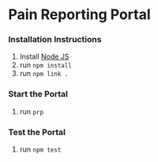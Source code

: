 # Pain Reporting Portal

### Installation Instructions
1. Install [Node JS](https://nodejs.org/en/download/)
2. run `npm install`
3. run `npm link .`

### Start the Portal
1. run `prp`

### Test the Portal
1. run `npm test`
